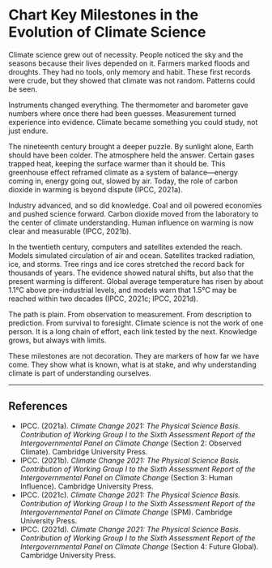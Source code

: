 # Chart Key Milestones in the Evolution of Climate Science

Climate science grew out of necessity. People noticed the sky and the seasons because their lives depended on it. Farmers marked floods and droughts. They had no tools, only memory and habit. These first records were crude, but they showed that climate was not random. Patterns could be seen.  

Instruments changed everything. The thermometer and barometer gave numbers where once there had been guesses. Measurement turned experience into evidence. Climate became something you could study, not just endure.  

The nineteenth century brought a deeper puzzle. By sunlight alone, Earth should have been colder. The atmosphere held the answer. Certain gases trapped heat, keeping the surface warmer than it should be. This greenhouse effect reframed climate as a system of balance—energy coming in, energy going out, slowed by air. Today, the role of carbon dioxide in warming is beyond dispute (IPCC, 2021a).  

Industry advanced, and so did knowledge. Coal and oil powered economies and pushed science forward. Carbon dioxide moved from the laboratory to the center of climate understanding. Human influence on warming is now clear and measurable (IPCC, 2021b).  

In the twentieth century, computers and satellites extended the reach. Models simulated circulation of air and ocean. Satellites tracked radiation, ice, and storms. Tree rings and ice cores stretched the record back for thousands of years. The evidence showed natural shifts, but also that the present warming is different. Global average temperature has risen by about 1.1°C above pre-industrial levels, and models warn that 1.5°C may be reached within two decades (IPCC, 2021c; IPCC, 2021d).  

The path is plain. From observation to measurement. From description to prediction. From survival to foresight. Climate science is not the work of one person. It is a long chain of effort, each link tested by the next. Knowledge grows, but always with limits.  

These milestones are not decoration. They are markers of how far we have come. They show what is known, what is at stake, and why understanding climate is part of understanding ourselves.  

---

## References

- IPCC. (2021a). *Climate Change 2021: The Physical Science Basis. Contribution of Working Group I to the Sixth Assessment Report of the Intergovernmental Panel on Climate Change* (Section 2: Observed Climate). Cambridge University Press.  
- IPCC. (2021b). *Climate Change 2021: The Physical Science Basis. Contribution of Working Group I to the Sixth Assessment Report of the Intergovernmental Panel on Climate Change* (Section 3: Human Influence). Cambridge University Press.  
- IPCC. (2021c). *Climate Change 2021: The Physical Science Basis. Contribution of Working Group I to the Sixth Assessment Report of the Intergovernmental Panel on Climate Change* (SPM). Cambridge University Press.  
- IPCC. (2021d). *Climate Change 2021: The Physical Science Basis. Contribution of Working Group I to the Sixth Assessment Report of the Intergovernmental Panel on Climate Change* (Section 4: Future Global). Cambridge University Press.  
